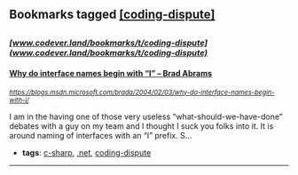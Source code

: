 ## Bookmarks tagged [[coding-dispute]](https://www.codever.land/search?q=[coding-dispute])

_<sup><sup>[www.codever.land/bookmarks/t/coding-dispute](www.codever.land/bookmarks/t/coding-dispute)</sup></sup>_
---
#### [Why do interface names begin with “I” – Brad Abrams ](https://blogs.msdn.microsoft.com/brada/2004/02/03/why-do-interface-names-begin-with-i/)
_<sup>https://blogs.msdn.microsoft.com/brada/2004/02/03/why-do-interface-names-begin-with-i/</sup>_

I am in the having one of those very useless “what-should-we-have-done” debates with a guy on my team and I thought I suck you folks into it.   It is around naming of interfaces with an “I” prefix.  S...
* **tags**: [c-sharp](../tagged/c-sharp.md), [.net](../tagged/.net.md), [coding-dispute](../tagged/coding-dispute.md)
---
